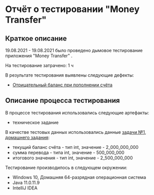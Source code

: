 # Отчёт о тестировании "Money Transfer"

## Краткое описание

19.08.2021 - 19.08.2021 было проведено дымовое тестирование приложения "Money Transfer" .

На тестирование затрачено: 1 ч

В результате тестирования выявлены следующие дефекты:
* [Отрицательный баланс при пополнении счёта](https://github.com/Helga-MA/Money-Transfer/issues/1#issue-975129928)


## Описание процесса тестирования

В процессе тестирования использовались следующие артефакты:
* техническое задание

В качестве тестовых данных использовались данные [задачи №1, домашнего задания](https://github.com/netology-code/javaqa-homeworks/blob/8909d2269f82e160fc77f32a32aaf7bd1ea44486/programming/README.md):
* текущий баланс счёта - тип int, значение - 2_000_000_000
* сумма перевода - типа int, значение - 500_000_000
* итогового значения - тип int, значение - 2_500_000_000

Тестирование производилось в следующем окружении:
* Windows 10, Домашняя 64-разрядная операционная система
* Java 11.0.11.9
* IntelliJ IDEA